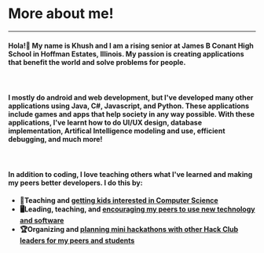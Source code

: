 # More about me!
<hr>

<h4>Hola!👋 My name is Khush and I am a rising senior at James B Conant High School in Hoffman Estates, Illinois. <strong>My passion is creating applications that benefit the world and solve problems for people.</h4>
  
  <br>
<h4> I mostly do android and web development, but I've developed many other applications using Java, C#, Javascript, and Python. These applications include games and apps that help society in any way possible. With these applications, I've learnt how to do UI/UX design, database implementation, Artifical Intelligence modeling and use, efficient debugging, and much more!</h4>
  
  <br>
  
<h4> In addition to coding, I love teaching others what I've learned and making my peers better developers. I do this by:</h4>
  <ul>
  <li>📖Teaching and <a href="https://compscikids.net">getting kids interested in Computer Science</a></li>
  <li>🖥️Leading, teaching, and <a href="https://conant.hackclub.com">encouraging my peers to use new technology and software</a></li>
  <li>🏆Organizing and <a href="https://hackclub.com">planning mini hackathons with other Hack Club leaders for my peers and students</a></li>
</ul>

<!--
**KhushMakadia4/KhushMakadia4** is a ✨ _special_ ✨ repository because its `README.md` (this file) appears on your GitHub profile.

Here are some ideas to get you started:

- 🔭 I’m currently working on ...
- 🌱 I’m currently learning ...
- 👯 I’m looking to collaborate on ...
- 🤔 I’m looking for help with ...
- 💬 Ask me about ...
- 📫 How to reach me: ...
- 😄 Pronouns: ...
- ⚡ Fun fact: ...
-->
